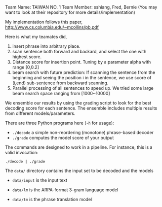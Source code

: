 Team Name: TAIWAN NO. 1 Team Member: sshiang, Fred, Bernie
(You may want to look at their repository for more details/implementation)

My implementation follows this paper, 
http://www.cs.columbia.edu/~mcollins/pb.pdf

Here is what my teamates did, 
1. insert phrase into arbitrary place.
2. scan sentence both forward and backard, and select the one with highest score.
3. Distance score for insertion point. Tuning by a parameter alpha with range [0,0.2]
4. beam search with future prediction: If scanning the sentence from the beginning and seeing the position i in the sentence, we use score of (i,end) sub-sentence from backward scanning.
5. Parallel processing of all sentences to speed up. We tried some large beam search space ranging from [1000~10000]


We ensemble our results by using the grading script to look for the best decoding score for each sentence. 
The ensemble includes multiple results from different models/parameters.




There are three Python programs here (`-h` for usage):

 - `./decode` a simple non-reordering (monotone) phrase-based decoder
 - `./grade` computes the model score of your output

The commands are designed to work in a pipeline. For instance, this is a valid invocation:

    ./decode | ./grade


The `data/` directory contains the input set to be decoded and the models

 - `data/input` is the input text

 - `data/lm` is the ARPA-format 3-gram language model

 - `data/tm` is the phrase translation model

